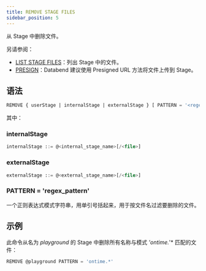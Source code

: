 ```yaml
---
title: REMOVE STAGE FILES
sidebar_position: 5
---
```


从 Stage 中删除文件。

另请参阅：

- [LIST STAGE FILES](04-ddl-list-stage.md)：列出 Stage 中的文件。
- [PRESIGN](presign.md)：Databend 建议使用 Presigned URL 方法将文件上传到 Stage。

## 语法

```sql
REMOVE { userStage | internalStage | externalStage } [ PATTERN = '<regex_pattern>' ]
```
其中：

### internalStage

```sql
internalStage ::= @<internal_stage_name>[/<file>]
```

### externalStage

```sql
externalStage ::= @<external_stage_name>[/<file>]
```

### PATTERN = 'regex_pattern'

一个正则表达式模式字符串，用单引号括起来，用于按文件名过滤要删除的文件。

## 示例

此命令从名为 *playground* 的 Stage 中删除所有名称与模式 *'ontime.*'* 匹配的文件：

```sql
REMOVE @playground PATTERN = 'ontime.*'
```